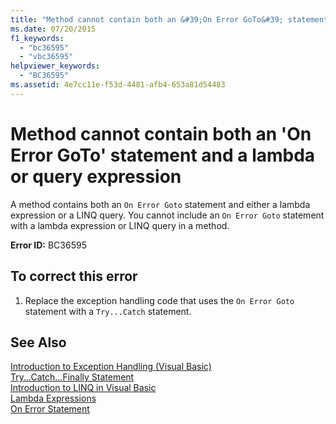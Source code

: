 ```yaml
---
title: "Method cannot contain both an &#39;On Error GoTo&#39; statement and a lambda or query expression"
ms.date: 07/20/2015
f1_keywords: 
  - "bc36595"
  - "vbc36595"
helpviewer_keywords: 
  - "BC36595"
ms.assetid: 4e7cc11e-f53d-4481-afb4-653a81d54483
---
```

# Method cannot contain both an &#39;On Error GoTo&#39; statement and a lambda or query expression
A method contains both an `On Error Goto` statement and either a lambda expression or a LINQ query. You cannot include an `On Error Goto` statement with a lambda expression or LINQ query in a method.  
  
 **Error ID:** BC36595  
  
## To correct this error  
  
1. Replace the exception handling code that uses the `On Error Goto` statement with a `Try...Catch` statement.  
  
## See Also  
 [Introduction to Exception Handling (Visual Basic)](http://msdn.microsoft.com/library/9792f16a-0cd2-40bd-ace2-f7a4344c0e52)  
 [Try...Catch...Finally Statement](../../visual-basic/language-reference/statements/try-catch-finally-statement.md)  
 [Introduction to LINQ in Visual Basic](../../visual-basic/programming-guide/language-features/linq/introduction-to-linq.md)  
 [Lambda Expressions](../../visual-basic/programming-guide/language-features/procedures/lambda-expressions.md)  
 [On Error Statement](../../visual-basic/language-reference/statements/on-error-statement.md)
